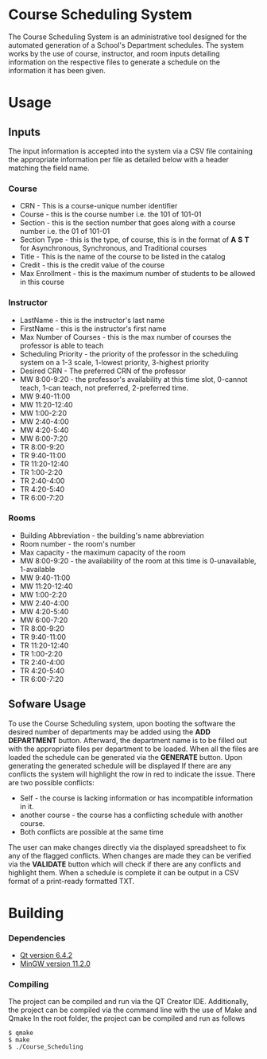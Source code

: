 # Course Scheduling System
The Course Scheduling System is an administrative tool designed for the automated generation of a School's Department schedules.
The system works by the use of course, instructor, and room inputs detailing information on the respective files to generate a schedule on the information it has been given.
# Usage
## Inputs
The input information is accepted into the system via a CSV file containing the appropriate information per file as detailed below with a header matching the field name.
### Course
* CRN - This is a course-unique number identifier
* Course - this is the course number i.e. the 101 of 101-01
* Section - this is the section number that goes along with a course number i.e. the 01 of 101-01 
* Section Type - this is the type, of course, this is in the format of **A** **S** **T** for Asynchronous, Synchronous, and Traditional courses
* Title - This is the name of the course to be listed in the catalog
* Credit - this is the credit value of the course
* Max Enrollment - this is the maximum number of students to be allowed in this course
### Instructor
* LastName - this is the instructor's last name
* FirstName - this is the instructor's first name
* Max Number of Courses - this is the max number of courses the professor is able to teach
* Scheduling Priority - the priority of the professor in the scheduling system on a 1-3 scale, 1-lowest priority, 3-highest priority
* Desired CRN - The preferred CRN of the professor
* MW 8:00-9:20 - the professor's availability at this time slot, 0-cannot teach, 1-can teach, not preferred, 2-preferred time.
* MW 9:40-11:00
* MW 11:20-12:40
* MW 1:00-2:20
* MW 2:40-4:00
* MW 4:20-5:40
* MW 6:00-7:20
* TR 8:00-9:20 
* TR 9:40-11:00
* TR 11:20-12:40
* TR 1:00-2:20
* TR 2:40-4:00
* TR 4:20-5:40
* TR 6:00-7:20
### Rooms
* Building Abbreviation - the building's name abbreviation
* Room number - the room's number
* Max capacity - the maximum capacity of the room
* MW 8:00-9:20 - the availability of the room at this time is 0-unavailable, 1-available
* MW 9:40-11:00
* MW 11:20-12:40
* MW 1:00-2:20
* MW 2:40-4:00
* MW 4:20-5:40
* MW 6:00-7:20
* TR 8:00-9:20
* TR 9:40-11:00
* TR 11:20-12:40
* TR 1:00-2:20
* TR 2:40-4:00
* TR 4:20-5:40
* TR 6:00-7:20
## Sofware Usage
To use the Course Scheduling system, upon booting the software the desired number of departments may be added using the **ADD DEPARTMENT** button.
Afterward, the department name is to be filled out with the appropriate files per department to be loaded.
When all the files are loaded the schedule can be generated via the **GENERATE** button.
Upon generating the generated schedule will be displayed
If there are any conflicts the system will highlight the row in red to indicate the issue.
There are two possible conflicts:
* Self - the course is lacking information or has incompatible information in it.
* another course - the course has a conflicting schedule with another course.
* Both conflicts are possible at the same time
 
The user can make changes directly via the displayed spreadsheet to fix any of the flagged conflicts. When changes are made they can be verified via the **VALIDATE** button which will check if there are any conflicts and highlight them.
When a schedule is complete it can be output in a CSV format of a print-ready formatted TXT. 
# Building
### Dependencies
* [Qt version 6.4.2](https://www.qt.io/)
* [MinGW version 11.2.0](https://www.mingw-w64.org/)
### Compiling
The project can be compiled and run via the QT Creator IDE.
Additionally, the project can be compiled via the command line with the use of Make and Qmake
In the root folder, the project can be compiled and run as follows
```
$ qmake
$ make
$ ./Course_Scheduling
```
